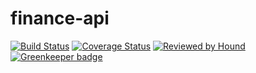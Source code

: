 # finance-api

[![Build Status](https://travis-ci.com/gabrieltanchen/expense-api.svg?branch=master)](https://travis-ci.com/gabrieltanchen/expense-api)
[![Coverage Status](https://coveralls.io/repos/github/gabrieltanchen/expense-api/badge.svg)](https://coveralls.io/github/gabrieltanchen/expense-api)
[![Reviewed by Hound](https://img.shields.io/badge/Reviewed_by-Hound-8E64B0.svg)](https://houndci.com) [![Greenkeeper badge](https://badges.greenkeeper.io/gabrieltanchen/expense-api.svg)](https://greenkeeper.io/)
